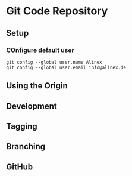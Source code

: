 Git Code Repository
=================================================

Setup
-------------------------------------------------

### COnfigure default user

	git config --global user.name Alinex
	git config --global user.email info@alinex.de


Using the Origin
-------------------------------------------------

Development
-------------------------------------------------

Tagging
-------------------------------------------------

Branching
-------------------------------------------------

GitHub
-------------------------------------------------

